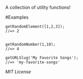 A collection of utility functions!

#Examples

```
getRandomElement([1,2,3]);
//=> 2

```

```

getRandomNumber(1,10);
//=> 4
```

```
getURLSlug('My Favorite Songs');
//=> 'my-favorite-songs'
```

_MIT License_


